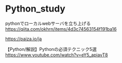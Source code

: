 # Python_study
pythonでローカルwebサーバを立ち上げる
https://qiita.com/okhrn/items/4d3c74563154f191ba16

https://paiza.io/ja

【Python/解説】Pythonの必須テクニック5選
https://www.youtube.com/watch?v=eY5_apiavT8
